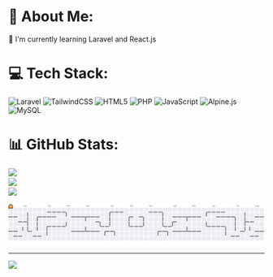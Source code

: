 # 💫 About Me:

🌱 I'm currently learning Laravel and React.js

# 💻 Tech Stack:

![Laravel](https://img.shields.io/badge/laravel-%23FF2D20.svg?style=for-the-badge&logo=laravel&logoColor=white) ![TailwindCSS](https://img.shields.io/badge/tailwindcss-%2338B2AC.svg?style=for-the-badge&logo=tailwind-css&logoColor=white) ![HTML5](https://img.shields.io/badge/html5-%23E34F26.svg?style=for-the-badge&logo=html5&logoColor=white) ![PHP](https://img.shields.io/badge/php-%23777BB4.svg?style=for-the-badge&logo=php&logoColor=white) ![JavaScript](https://img.shields.io/badge/javascript-%23323330.svg?style=for-the-badge&logo=javascript&logoColor=%23F7DF1E) ![Alpine.js](https://img.shields.io/badge/alpinejs-white.svg?style=for-the-badge&logo=alpinedotjs&logoColor=%238BC0D0) ![MySQL](https://img.shields.io/badge/mysql-4479A1.svg?style=for-the-badge&logo=mysql&logoColor=white)

# 📊 GitHub Stats:

![](https://github-readme-stats.vercel.app/api?username=trivndev&theme=dark&hide_border=false&include_all_commits=false&count_private=false)<br/>
![](https://nirzak-streak-stats.vercel.app/?user=trivndev&theme=dark&hide_border=false)<br/>
![](https://github-readme-stats.vercel.app/api/top-langs/?username=trivndev&theme=dark&hide_border=false&include_all_commits=false&count_private=false&layout=compact)

<picture>
  <source media="(prefers-color-scheme: dark)" srcset="https://raw.githubusercontent.com/trivndev/trivndev/output/pacman-contribution-graph-dark.svg">
  <source media="(prefers-color-scheme: light)" srcset="https://raw.githubusercontent.com/trivndev/trivndev/output/pacman-contribution-graph.svg">
  <img alt="pacman contribution graph" src="https://raw.githubusercontent.com/trivndev/trivndev/output/pacman-contribution-graph.svg">
</picture>

---

[![](https://visitcount.itsvg.in/api?id=trivndev&icon=0&color=0)](https://visitcount.itsvg.in)